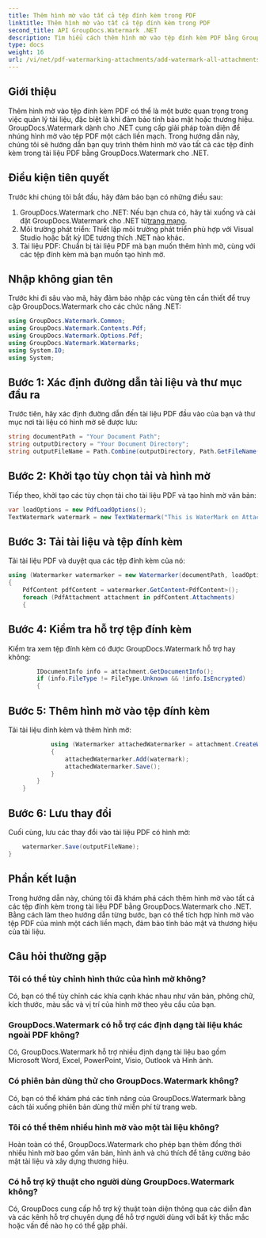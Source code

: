 ```yaml
---
title: Thêm hình mờ vào tất cả tệp đính kèm trong PDF
linktitle: Thêm hình mờ vào tất cả tệp đính kèm trong PDF
second_title: API GroupDocs.Watermark .NET
description: Tìm hiểu cách thêm hình mờ vào tệp đính kèm PDF bằng GroupDocs.Watermark cho .NET. Bảo vệ tài liệu của bạn bằng hình mờ tùy chỉnh một cách dễ dàng.
type: docs
weight: 16
url: /vi/net/pdf-watermarking-attachments/add-watermark-all-attachments-pdf/
---
```

## Giới thiệu
Thêm hình mờ vào tệp đính kèm PDF có thể là một bước quan trọng trong việc quản lý tài liệu, đặc biệt là khi đảm bảo tính bảo mật hoặc thương hiệu. GroupDocs.Watermark dành cho .NET cung cấp giải pháp toàn diện để nhúng hình mờ vào tệp PDF một cách liền mạch. Trong hướng dẫn này, chúng tôi sẽ hướng dẫn bạn quy trình thêm hình mờ vào tất cả các tệp đính kèm trong tài liệu PDF bằng GroupDocs.Watermark cho .NET.
## Điều kiện tiên quyết
Trước khi chúng tôi bắt đầu, hãy đảm bảo bạn có những điều sau:
1.  GroupDocs.Watermark cho .NET: Nếu bạn chưa có, hãy tải xuống và cài đặt GroupDocs.Watermark cho .NET từ[trang mạng](https://releases.groupdocs.com/Watermark/net/).
2. Môi trường phát triển: Thiết lập môi trường phát triển phù hợp với Visual Studio hoặc bất kỳ IDE tương thích .NET nào khác.
3. Tài liệu PDF: Chuẩn bị tài liệu PDF mà bạn muốn thêm hình mờ, cùng với các tệp đính kèm mà bạn muốn tạo hình mờ.

## Nhập không gian tên
Trước khi đi sâu vào mã, hãy đảm bảo nhập các vùng tên cần thiết để truy cập GroupDocs.Watermark cho các chức năng .NET:
```csharp
using GroupDocs.Watermark.Common;
using GroupDocs.Watermark.Contents.Pdf;
using GroupDocs.Watermark.Options.Pdf;
using GroupDocs.Watermark.Watermarks;
using System.IO;
using System;
```
## Bước 1: Xác định đường dẫn tài liệu và thư mục đầu ra
Trước tiên, hãy xác định đường dẫn đến tài liệu PDF đầu vào của bạn và thư mục nơi tài liệu có hình mờ sẽ được lưu:
```csharp
string documentPath = "Your Document Path";
string outputDirectory = "Your Document Directory";
string outputFileName = Path.Combine(outputDirectory, Path.GetFileName(documentPath));
```
## Bước 2: Khởi tạo tùy chọn tải và hình mờ
Tiếp theo, khởi tạo các tùy chọn tải cho tài liệu PDF và tạo hình mờ văn bản:
```csharp
var loadOptions = new PdfLoadOptions();
TextWatermark watermark = new TextWatermark("This is WaterMark on Attachment", new Font("Arial", 19));
```
## Bước 3: Tải tài liệu và tệp đính kèm
Tải tài liệu PDF và duyệt qua các tệp đính kèm của nó:
```csharp
using (Watermarker watermarker = new Watermarker(documentPath, loadOptions))
{
    PdfContent pdfContent = watermarker.GetContent<PdfContent>();
    foreach (PdfAttachment attachment in pdfContent.Attachments)
    {
```
## Bước 4: Kiểm tra hỗ trợ tệp đính kèm
Kiểm tra xem tệp đính kèm có được GroupDocs.Watermark hỗ trợ hay không:
```csharp
        IDocumentInfo info = attachment.GetDocumentInfo();
        if (info.FileType != FileType.Unknown && !info.IsEncrypted)
        {
```
## Bước 5: Thêm hình mờ vào tệp đính kèm
Tải tài liệu đính kèm và thêm hình mờ:
```csharp
            using (Watermarker attachedWatermarker = attachment.CreateWatermarker())
            {
                attachedWatermarker.Add(watermark);
                attachedWatermarker.Save();
            }
        }
    }
```
## Bước 6: Lưu thay đổi
Cuối cùng, lưu các thay đổi vào tài liệu PDF có hình mờ:
```csharp
    watermarker.Save(outputFileName);
}
```

## Phần kết luận
Trong hướng dẫn này, chúng tôi đã khám phá cách thêm hình mờ vào tất cả các tệp đính kèm trong tài liệu PDF bằng GroupDocs.Watermark cho .NET. Bằng cách làm theo hướng dẫn từng bước, bạn có thể tích hợp hình mờ vào tệp PDF của mình một cách liền mạch, đảm bảo tính bảo mật và thương hiệu của tài liệu.
## Câu hỏi thường gặp
### Tôi có thể tùy chỉnh hình thức của hình mờ không?
Có, bạn có thể tùy chỉnh các khía cạnh khác nhau như văn bản, phông chữ, kích thước, màu sắc và vị trí của hình mờ theo yêu cầu của bạn.
### GroupDocs.Watermark có hỗ trợ các định dạng tài liệu khác ngoài PDF không?
Có, GroupDocs.Watermark hỗ trợ nhiều định dạng tài liệu bao gồm Microsoft Word, Excel, PowerPoint, Visio, Outlook và Hình ảnh.
### Có phiên bản dùng thử cho GroupDocs.Watermark không?
Có, bạn có thể khám phá các tính năng của GroupDocs.Watermark bằng cách tải xuống phiên bản dùng thử miễn phí từ trang web.
### Tôi có thể thêm nhiều hình mờ vào một tài liệu không?
Hoàn toàn có thể, GroupDocs.Watermark cho phép bạn thêm đồng thời nhiều hình mờ bao gồm văn bản, hình ảnh và chú thích để tăng cường bảo mật tài liệu và xây dựng thương hiệu.
### Có hỗ trợ kỹ thuật cho người dùng GroupDocs.Watermark không?
Có, GroupDocs cung cấp hỗ trợ kỹ thuật toàn diện thông qua các diễn đàn và các kênh hỗ trợ chuyên dụng để hỗ trợ người dùng với bất kỳ thắc mắc hoặc vấn đề nào họ có thể gặp phải.